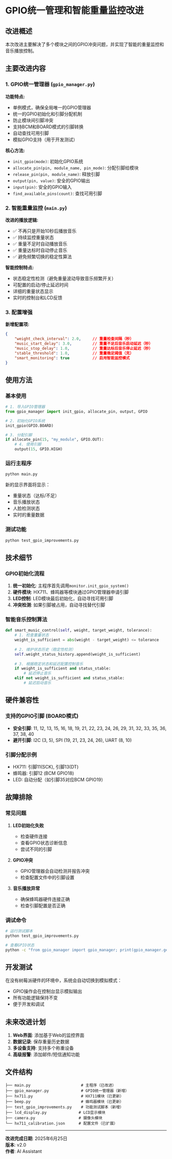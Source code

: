 # GPIO统一管理和智能重量监控改进

## 改进概述

本次改进主要解决了多个模块之间的GPIO冲突问题，并实现了智能的重量监控和音乐播放控制。

## 主要改进内容

### 1. GPIO统一管理器 (`gpio_manager.py`)

**功能特点:**
- 单例模式，确保全局唯一的GPIO管理器
- 统一的GPIO初始化和引脚分配机制
- 防止模块间引脚冲突
- 支持BCM和BOARD模式的引脚转换
- 自动查找可用引脚
- 模拟GPIO支持（用于开发测试）

**核心方法:**
- `init_gpio(mode)`: 初始化GPIO系统
- `allocate_pin(pin, module_name, pin_mode)`: 分配引脚给模块
- `release_pin(pin, module_name)`: 释放引脚
- `output(pin, value)`: 安全的GPIO输出
- `input(pin)`: 安全的GPIO输入
- `find_available_pins(count)`: 查找可用引脚

### 2. 智能重量监控 (`main.py`)

**改进的播放逻辑:**
- ✅ 不再只是开始10秒后播放音乐
- ✅ 持续监控重量状态
- ✅ 重量不足时自动播放音乐
- ✅ 重量达标时自动停止音乐
- ✅ 避免频繁切换的稳定性算法

**智能控制特点:**
- 状态稳定性检测（避免重量波动导致音乐频繁开关）
- 可配置的启动/停止延迟时间
- 详细的重量状态显示
- 实时的控制台和LCD反馈

### 3. 配置增强

**新增配置项:**
```json
{
    "weight_check_interval": 2.0,     // 重量检查间隔（秒）
    "music_start_delay": 3.0,         // 重量不足后音乐启动延迟（秒）
    "music_stop_delay": 1.0,          // 重量达标后音乐停止延迟（秒）
    "stable_threshold": 1.0,          // 重量稳定阈值（克）
    "smart_monitoring": true          // 启用智能监控模式
}
```

## 使用方法

### 基本使用

```python
# 1. 导入GPIO管理器
from gpio_manager import init_gpio, allocate_pin, output, GPIO

# 2. 初始化GPIO系统
init_gpio(GPIO.BOARD)

# 3. 分配引脚
if allocate_pin(15, "my_module", GPIO.OUT):
    # 4. 使用引脚
    output(15, GPIO.HIGH)
```

### 运行主程序

```bash
python main.py
```

新的显示界面将显示：
- 重量状态（达标/不足）
- 音乐播放状态
- 人脸检测状态
- 实时的重量数据

### 测试功能

```bash
python test_gpio_improvements.py
```

## 技术细节

### GPIO初始化流程

1. **统一初始化**: 主程序首先调用`monitor.init_gpio_system()`
2. **硬件模块**: HX711、蜂鸣器等模块通过GPIO管理器申请引脚
3. **LED控制**: LED模块最后初始化，自动寻找可用引脚
4. **冲突检测**: 如果引脚被占用，自动寻找替代引脚

### 智能音乐控制算法

```python
def smart_music_control(self, weight, target_weight, tolerance):
    # 1. 检查重量状态
    weight_is_sufficient = abs(weight - target_weight) <= tolerance
    
    # 2. 维护状态历史（稳定性检测）
    self.weight_status_history.append(weight_is_sufficient)
    
    # 3. 根据稳定状态和延迟配置控制音乐
    if weight_is_sufficient and status_stable:
        # 延迟停止音乐
    elif not weight_is_sufficient and status_stable:
        # 延迟启动音乐
```

## 硬件兼容性

### 支持的GPIO引脚 (BOARD模式)
- **安全引脚**: 11, 12, 13, 15, 16, 18, 19, 21, 22, 23, 24, 26, 29, 31, 32, 33, 35, 36, 37, 38, 40
- **避开引脚**: I2C (3, 5), SPI (19, 21, 23, 24, 26), UART (8, 10)

### 引脚分配示例
- HX711: 引脚11(SCK), 引脚13(DT)
- 蜂鸣器: 引脚12 (BCM GPIO18)
- LED: 自动分配（如引脚35对应BCM GPIO19）

## 故障排除

### 常见问题

1. **LED初始化失败**
   - 检查硬件连接
   - 查看GPIO状态诊断信息
   - 尝试不同的引脚

2. **GPIO冲突**
   - GPIO管理器会自动检测并报告冲突
   - 检查配置文件中的引脚设置

3. **音乐播放异常**
   - 确保蜂鸣器硬件连接正确
   - 检查引脚配置是否正确

### 调试命令

```bash
# 运行测试脚本
python test_gpio_improvements.py

# 查看GPIO状态
python -c "from gpio_manager import gpio_manager; print(gpio_manager.get_status())"
```

## 开发测试

在没有树莓派硬件的环境中，系统会自动切换到模拟模式：
- GPIO操作会在控制台显示模拟输出
- 所有功能逻辑保持不变
- 便于开发和调试

## 未来改进计划

1. **Web界面**: 添加基于Web的监控界面
2. **数据记录**: 保存重量历史数据
3. **多设备支持**: 支持多个称重设备
4. **高级报警**: 添加邮件/短信通知功能

## 文件结构

```
├── main.py                      # 主程序（已改进）
├── gpio_manager.py              # GPIO统一管理器（新增）
├── hx711.py                     # HX711模块（已更新）
├── beep.py                      # 蜂鸣器模块（已更新）
├── test_gpio_improvements.py    # 功能测试脚本（新增）
├── lcd_display.py              # LCD显示模块
├── camera.py                   # 摄像头模块
└── hx711_calibration.json      # 配置文件（已扩展）
```

---

**改进完成日期**: 2025年6月25日  
**版本**: v2.0  
**作者**: AI Assistant
